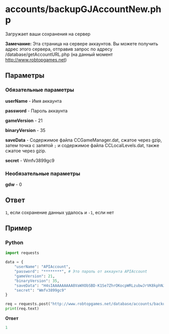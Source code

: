 # accounts/backupGJAccountNew.php

Загружает ваши сохранения на сервер

**Замечание:** Эта страница на сервере аккаунтов. Вы можете получить адрес этого сервера, отправив запрос по адресу /database/getAccountURL.php (на данный момент http://www.robtopgames.net) 

## Параметры

### Обязательные параметры

**userName** - Имя аккаунта

**password** - Пароль аккаунта

**gameVersion** - 21

**binaryVersion** - 35

**saveData** - Содержимое файла CCGameManager.dat, сжатое через gzip, затем точка с запятой `;` и содержимое файла CCLocalLevels.dat, также сжатое через gzip.

**secret** - Wmfv3899gc9

### Необязательные параметры

**gdw** - 0

## Ответ

`1`, если сохранение данных удалось и `-1`, если нет

## Пример

<!-- tabs:start -->

### **Python**

```py
import requests

data = {
    "userName": "APIAccount",
    "password": "********", # Это пароль от аккаунта APIAccount
    "gameVersion": 21,
    "binaryVersion": 35,
    "saveData": "H4sIAAAAAAAAA8VaWXObSBD-K1Se7ZhrOKocpWRLzubwJrVK8kphNJYICFSAHOvf74yYA6ZHgq1daatcFnzTDD1fH_Qct-9fN7nxgqs6LYt3b6y35pv3k9ttntZNHzVWv8j9uzc2uZ7cLtOkmdxmk5c43-HPGG9xdXuTEZyCq5fINE3rANQT8ltL1NahtqNFPS3q61BHK-sEOtTVvs11tai2XzdkqNdFkclQm6FphJSn00jtL43U8aRR2ENuDpzuirxMsp8q3cYNbUx2dVNuvj79wkkzI5bptj2tfpb5boMPWEX7rChcP79q8W0e73H1Y_ZxxpRwPDSdh7PwOpyH9rXrzP3r4MEPrr25EwZo6jvzqcM0b5_9M2ad1pPpt4_TJCl3RdOT-FHjivWfTmwzDCwLWWTQqRR5qHgvKVWt07JYp1ttw12c5_qGtFpqG2Zx1Wgb_iqfSn3LYpsuGfdq032Zl1Xr3unE6T_VVDjO9DrguFnPn5-J5ZT2Cm_LqsHLabJO8Qve4KKpOzGGyw1uqv3bOFm_jZsGb7aNCDmbe2BP6tdusxUiAdKJ5ORFuWk9cQc0TZ1U3cRVLePbOvoyHuzB8XfZo97FO0LHRXhQO0e14RKuToJTaJ8SalV2RqnM04l9XIRnhxMiIP1AdVyuDs0_R4YOcptu6M7wu9CooYMMDUVAYoYi4aCIZWoS5YcvjxHzzcN95zK7n39mQeayIMssJeoyK-CJiSPs20JkXJ9jNHxY-uKhngVcjl4wyOdige35nilwPn4_uBLBmgXtkJs2cWc0JbbvNcWDvgWx0IQY-3Z2xsUde9HgCpfGY7wscF3zV_tAHBIDuvRcJdtl7BNIEEGwx73BDqMwiMh_16T_lT_L9-mP7wioY1N7nA3tMTakzCg2tBwf2tCGNrQd5NIyQbGhY195wTltaKs2vIuTzPhaGN8rcnHUhMFFbIrcozZtzd0KqCZ1xpnUGRWWGpN6kgYuRzlWTYpI1ebLx0VaCq6oA5zPpI5q0m9lHlcrTMpu1Z7SEYE7XDhGu1ZV7emOs6cEhHciYFDHRsCgHkyzLrSnZaIgCGCIulfBFZ0MnDYogvZE0JwIWtNVrTmr9sbX3bApnbOask2mWlO2Tfpsi8aZEkFTwtCkH3oQmibMttJkgivX9RAKYGiKyuMsgYlgrq2xMX0mX02DXqomlW4JfOHCJm3jUm9Sb5xJPUCHRJgO93HRGF9wY3woB6lA_xcVXR9XqfDHUeEDKiTCdPhEKms6F-yzID0ZUHjhdN026dN1MI6FALAgEabD93SDSTVJJqkFHuTCPysXlmMPJDw9GeE4MkJARgiiY5_kuB6kIbiwS4jrUy7BZlPDMyXNJENCTI1XMs3YqjzIrzrg70LuIGpR1qZPEXRFYxQTsrIW2oL51n2-I_Pr6nlXZIN8dHg8ByG246uEdAg44Rkj519UTuUDzF2-r3FJqqPy2ZiT9eR9Q_LGapgY6xLEdGYqkhjmKewHUDNyHkPlBoNmnpNVwKrcxIUxXb6Q9b5dBZMJ5Ma-tNMIL2kvjlEzckpA5Zj-qFfP0XmZUlLJKZ8mzJ5qTc6RcztoiQu5kuTnCF-0YpYzmEOvjMKRpbicQ50IPOZdy30Rb9LXYbdyz84ToaP3rW6pa3ki8ceWhIBfjSxmqdwgKX_g13hVFsZDWSV4mJPzVrSO5dNxi9RDnKjjK4QdeneMlZF1LZUbTER3eUy2_75VZUKWCDX5GRQ0Ha7PGFSCGOIfkhjkeQpTPV5GVrpU7t9nId3HzbCHc5J_dr8igSZW6g5uJOhybfeQmET0abKS3ctKI-tlsaV3ytU-tKv6aRLnxqzcpEXclMNzqo61zkEYpYQSJLIT9THJmI88EY7cLbur1SMLaUbqP3M5sD5BNhCXdGsYL4fdLLxo-jq4HWGyBSiFFGH5i3KHXOBoTtfRmJbDRFojMv0DCUVcLeN6PZjmO4b5T3iio-lsTrGSsTU2RfjMq4N4KsK2w7oyrCrvILBnBPqBPQfgKYj0376IDuc-pHXkrjJPdpx2sbul7r7yLUm-msc3Q_m92Pnk-3--IsAXBPk93y_k92J3UABcSwFwJQXAlRQA19KlIdpCqqLMVh1A1ZTx2QFUXVnK6ACqrpTHnibMoRZRUm62OSYHBaQ5ikhszrPH6X4pAIvI1ompYBE5OjEVLMBpl4NYHxRa9111EbHJgrjvO-6CnZuR96zcEffsCJEE-j68YIdq5H13ucMCa8uCA4GI4QrEVffdkSIiBquEMwFU9ZWQI-NRCeGLElKiH_8EUDlTMgQBgAR4i0oTz8Et8DijCYNvrzOhT1N6LEvx1xblxIKDQG1zyylJuA4KzRDxz9PnO_CSFuqNp16XvxdlsXqMq4wcVOt-QZM8pR_E-TI9FBOy4YnUF9X-Z3uujSdpnv_JZJuciGpky3Wb42_aw243h0Nxk78BpH5jdTEnAAA=;H4sIAAAAAAAAA7Oxr8jNUShLLSrOzM-zVTLUM1Cyt7MpyMksLkEVVUjPAvJtlYyAbDublMzkEjubbDsfH994A0Mb_WygEIgfn1nsWFQE5pco6NvZ6INFwaqMwKKZdsamNvqZIBmwEfpgq-wAmIGBy4cAAAA=",
    "secret": "Wmfv3899gc9"
}

req = requests.post("http://www.robtopgames.net/database/accounts/backupGJAccountNew.php", data=data)
print(req.text)
```

**Ответ**
```py
1
```

<!-- tabs:end -->
